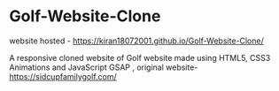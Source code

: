 # Golf-Website-Clone
website hosted - https://kiran18072001.github.io/Golf-Website-Clone/

A responsive cloned website of Golf website made using HTML5, CSS3 Animations and JavaScript GSAP , original website- https://sidcupfamilygolf.com/
